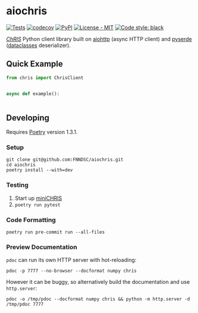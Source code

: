 # aiochris

[![Tests](https://github.com/FNNDSC/aiochris/actions/workflows/test.yml/badge.svg)](https://github.com/FNNDSC/chris_plugin/actions/workflows/test.yml)
[![codecov](https://codecov.io/gh/FNNDSC/aiochris/branch/master/graph/badge.svg?token=48EEYZ3PUU)](https://codecov.io/gh/FNNDSC/aiochris)
[![PyPI](https://img.shields.io/pypi/v/aiochris)](https://pypi.org/project/aiochris/)
[![License - MIT](https://img.shields.io/pypi/l/aiochris)](https://github.com/FNNDSC/aiochris/blob/master/LICENSE)
[![Code style: black](https://img.shields.io/badge/code%20style-black-000000.svg)](https://github.com/psf/black)

[_ChRIS_](https://chrisproject.org) Python client library built on
[aiohttp](https://github.com/aio-libs/aiohttp) (async HTTP client) and
[pyserde](https://github.com/yukinarit/pyserde)
([dataclasses](https://docs.python.org/3/library/dataclasses.html) deserializer).

## Quick Example

```python
from chris import ChrisClient


async def example():
    
```

## Developing

Requires [Poetry](https://python-poetry.org/) version 1.3.1.

### Setup

```shell
git clone git@github.com:FNNDSC/aiochris.git
cd aiochris
poetry install --with=dev
```

### Testing

1. Start up [miniCHRIS](https://github.com/FNNDSC/miniChRIS-docker)
2. `poetry run pytest`

### Code Formatting

```shell
poetry run pre-commit run --all-files
```

### Preview Documentation

`pdoc` can run its own HTTP server with hot-reloading:

```shell
pdoc -p 7777 --no-browser --docformat numpy chris
```

However it can be buggy, so alternatively build the documentation and use `http.server`:

```shell
pdoc -o /tmp/pdoc --docformat numpy chris && python -m http.server -d /tmp/pdoc 7777
```
